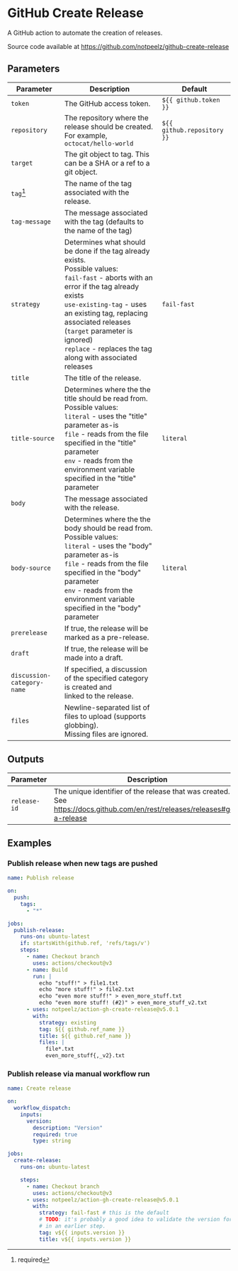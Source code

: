 # GitHub Create Release

A GitHub action to automate the creation of releases.

Source code available at https://github.com/notpeelz/github-create-release

## Parameters

| Parameter | Description | Default |
|-----------|-------------|---------|
| `token` | The GitHub access token.<br/> | `${{ github.token }}` |
| `repository` | The repository where the release should be created.<br/>For example, `octocat/hello-world`<br/> | `${{ github.repository }}` |
| `target` | The git object to tag. This can be a SHA or a ref to a git object.<br/> |  |
| `tag`[^required] | The name of the tag associated with the release.<br/> |  |
| `tag-message` | The message associated with the tag (defaults to the name of the tag)<br/> |  |
| `strategy` | Determines what should be done if the tag already exists.<br/>Possible values:<br/>  `fail-fast` - aborts with an error if the tag already exists<br/>  `use-existing-tag` - uses an existing tag, replacing associated releases (`target` parameter is ignored)<br/>  `replace` - replaces the tag along with associated releases<br/> | `fail-fast` |
| `title` | The title of the release.<br/> |  |
| `title-source` | Determines where the the title should be read from.<br/>Possible values:<br/>  `literal` - uses the "title" parameter as-is<br/>  `file` - reads from the file specified in the "title" parameter<br/>  `env` - reads from the environment variable specified in the "title" parameter<br/> | `literal` |
| `body` | The message associated with the release.<br/> |  |
| `body-source` | Determines where the the body should be read from.<br/>Possible values:<br/>  `literal` - uses the "body" parameter as-is<br/>  `file` - reads from the file specified in the "body" parameter<br/>  `env` - reads from the environment variable specified in the "body" parameter<br/> | `literal` |
| `prerelease` | If true, the release will be marked as a pre-release.<br/> |  |
| `draft` | If true, the release will be made into a draft. |  |
| `discussion-category-name` | If specified, a discussion of the specified category is created and<br/>linked to the release.<br/> |  |
| `files` | Newline-separated list of files to upload (supports globbing).<br/>Missing files are ignored.<br/> |  |

[^required]: required

## Outputs

| Parameter | Description |
|-----------|-------------|
| `release-id` | The unique identifier of the release that was created.<br/>See https://docs.github.com/en/rest/releases/releases#get-a-release<br/> |

## Examples

### Publish release when new tags are pushed

```yaml
name: Publish release

on:
  push:
    tags:
      - "*"

jobs:
  publish-release:
    runs-on: ubuntu-latest
    if: startsWith(github.ref, 'refs/tags/v')
    steps:
      - name: Checkout branch
        uses: actions/checkout@v3
      - name: Build
        run: |
          echo "stuff!" > file1.txt
          echo "more stuff!" > file2.txt
          echo "even more stuff!" > even_more_stuff.txt
          echo "even more stuff! (#2)" > even_more_stuff_v2.txt
      - uses: notpeelz/action-gh-create-release@v5.0.1
        with:
          strategy: existing
          tag: ${{ github.ref_name }}
          title: ${{ github.ref_name }}
          files: |
            file*.txt
            even_more_stuff{,_v2}.txt
```

### Publish release via manual workflow run

```yaml
name: Create release

on:
  workflow_dispatch:
    inputs:
      version:
        description: "Version"
        required: true
        type: string

jobs:
  create-release:
    runs-on: ubuntu-latest

    steps:
      - name: Checkout branch
        uses: actions/checkout@v3
      - uses: notpeelz/action-gh-create-release@v5.0.1
        with:
          strategy: fail-fast # this is the default
          # TODO: it's probably a good idea to validate the version format
          # in an earlier step.
          tag: v${{ inputs.version }}
          title: v${{ inputs.version }}
```
